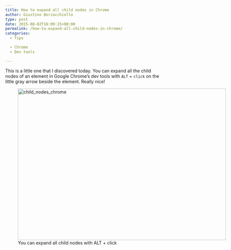 ```yaml
---
title: How to expand all child nodes in Chrome
author: Giustino Borzacchiello
type: post
date: 2015-08-02T16:09:25+00:00
permalink: /how-to-expand-all-child-nodes-in-chrome/
categories:
  - Tips

  - Chrome
  - Dev tools

---
```

This is a little one that I discovered today. You can expand all the child nodes of an element in Google Chrome&#8217;s dev tools with `ALT` + `click` on the little gray arrow beside the element. Really nice!

<figure id="attachment_1185" aria-describedby="caption-attachment-1185" style="width: 660px" class="wp-caption aligncenter"><img class="wp-image-1185 size-full" src="https://i1.wp.com/giustino.blog/wp-content/uploads/2015/08/child_nodes_chrome.gif?resize=660%2C480" alt="child_nodes_chrome" width="660" height="480" data-recalc-dims="1" /><figcaption id="caption-attachment-1185" class="wp-caption-text">You can expand all child nodes with ALT + click</figcaption></figure>